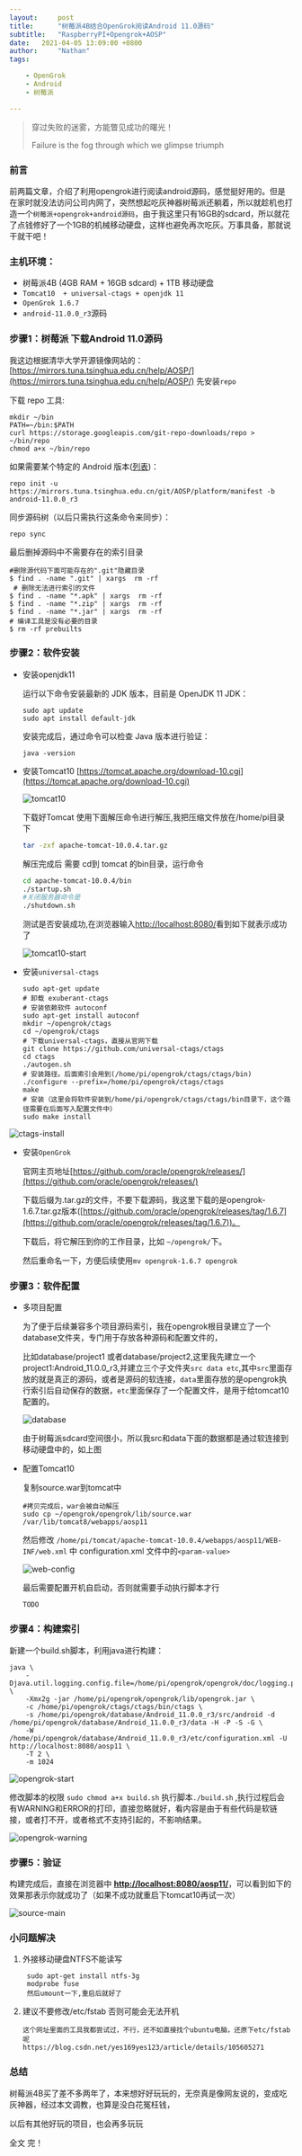 ```yaml
---
layout:     post
title:      "树莓派4B结合OpenGrok阅读Android 11.0源码"
subtitle:   "RaspberryPI+Opengrok+AOSP"
date:   2021-04-05 13:09:00 +0800
author:     "Nathan"
tags:

    - OpenGrok
    - Android
    - 树莓派

---
```


> 穿过失败的迷雾，方能瞥见成功的曙光！
>
> Failure is the fog through which we glimpse triumph



### 前言

前两篇文章，介绍了利用opengrok进行阅读android源码，感觉挺好用的。但是在家时就没法访问公司内网了，突然想起吃灰神器树莓派还躺着，所以就趁机也打造一个`树莓派+opengrok+android源码`，由于我这里只有16GB的sdcard，所以就花了点钱修好了一个1GB的机械移动硬盘，这样也避免再次吃灰。万事具备，那就说干就干吧！

### 主机环境：

* 树莓派4B (4GB RAM + 16GB sdcard) + 1TB 移动硬盘
* `Tomcat10  + universal-ctags + openjdk 11`
* `OpenGrok 1.6.7`
* `android-11.0.0_r3`源码

### 步骤1：树莓派 下载Android 11.0源码

我这边根据清华大学开源镜像网站的：[https://mirrors.tuna.tsinghua.edu.cn/help/AOSP/](https://mirrors.tuna.tsinghua.edu.cn/help/AOSP/) 先安装`repo`

下载 repo 工具:

```
mkdir ~/bin
PATH=~/bin:$PATH
curl https://storage.googleapis.com/git-repo-downloads/repo > ~/bin/repo
chmod a+x ~/bin/repo
```

如果需要某个特定的 Android 版本([列表](https://source.android.com/setup/start/build-numbers#source-code-tags-and-builds))：

```
repo init -u https://mirrors.tuna.tsinghua.edu.cn/git/AOSP/platform/manifest -b android-11.0.0_r3
```

同步源码树（以后只需执行这条命令来同步）：

```
repo sync
```

最后删掉源码中不需要存在的索引目录

```
#删除源代码下面可能存在的".git"隐藏目录
$ find . -name ".git" | xargs  rm -rf
 # 删除无法进行索引的文件
$ find . -name "*.apk" | xargs  rm -rf
$ find . -name "*.zip" | xargs  rm -rf
$ find . -name "*.jar" | xargs  rm -rf
# 编译工具是没有必要的目录
$ rm -rf prebuilts
```



### 步骤2：软件安装

* 安装openjdk11

  运行以下命令安装最新的 JDK 版本，目前是 OpenJDK 11 JDK：

  ```
  sudo apt update
  sudo apt install default-jdk
  ```

  安装完成后，通过命令可以检查 Java 版本进行验证：

  ```
  java -version
  ```

 * 安装Tomcat10  [https://tomcat.apache.org/download-10.cgi](https://tomcat.apache.org/download-10.cgi)

   ![tomcat10](/img/raspberrypi-android/tomcat10.png)

   下载好Tomcat 使用下面解压命令进行解压,我把压缩文件放在/home/pi目录下

   ```bash
   tar -zxf apache-tomcat-10.0.4.tar.gz
   ```

   解压完成后 需要 cd到 tomcat 的bin目录，运行命令

   ```bash
   cd apache-tomcat-10.0.4/bin
   ./startup.sh
   #关闭服务器命令是
   ./shutdown.sh
   ```

   测试是否安装成功,在浏览器输入[http://localhost:8080/](http://localhost:8080/)看到如下就表示成功了

   ![tomcat10-start](/img/raspberrypi-android/tomcat10-start.png)

 * 安装`universal-ctags`

   ```
   sudo apt-get update
   # 卸载 exuberant-ctags
   # 安装依赖软件 autoconf  
   sudo apt-get install autoconf
   mkdir ~/opengrok/ctags
   cd ~/opengrok/ctags
   # 下载universal-ctags，直接从官网下载
   git clone https://github.com/universal-ctags/ctags
   cd ctags
   ./autogen.sh
   # 安装路径。后面索引会用到(/home/pi/opengrok/ctags/ctags/bin)
   ./configure --prefix=/home/pi/opengrok/ctags/ctags  
   make
   # 安装（这里会将软件安装到/home/pi/opengrok/ctags/ctags/bin目录下，这个路径需要在后面写入配置文件中）
   sudo make install
   ```
   

![ctags-install](/img/raspberrypi-android/ctags-install.png)

 * 安装`OpenGrok`

   官网主页地址[https://github.com/oracle/opengrok/releases/](https://github.com/oracle/opengrok/releases/)

   下载后缀为.tar.gz的文件，不要下载源码，我这里下载的是opengrok-1.6.7.tar.gz版本([https://github.com/oracle/opengrok/releases/tag/1.6.7](https://github.com/oracle/opengrok/releases/tag/1.6.7))。

   下载后，将它解压到你的工作目录，比如 `~/opengrok/`下。

   然后重命名一下，方便后续使用`mv opengrok-1.6.7 opengrok`


### 步骤3：软件配置

* 多项目配置

  为了便于后续兼容多个项目源码索引，我在opengrok根目录建立了一个database文件夹，专门用于存放各种源码和配置文件的，

  比如database/project1 或者database/project2,这里我先建立一个project1:Android_11.0.0_r3,并建立三个子文件夹`src data etc`,其中`src`里面存放的就是真正的源码，或者是源码的软连接，`data`里面存放的是opengrok执行索引后自动保存的数据，`etc`里面保存了一个配置文件，是用于给tomcat10配置的。

  ![database](/img/raspberrypi-android/android-database.png)

  由于树莓派sdcard空间很小，所以我src和data下面的数据都是通过软连接到移动硬盘中的，如上图

  

* 配置Tomcat10

  复制source.war到tomcat中

  ```
  #拷贝完成后，war会被自动解压
  sudo cp ~/opengrok/opengrok/lib/source.war /var/lib/tomcat8/webapps/aosp11
  ```

  然后修改 `/home/pi/tomcat/apache-tomcat-10.0.4/webapps/aosp11/WEB-INF/web.xml` 中 configuration.xml 文件中的`<param-value>`

  ![web-config](/img/raspberrypi-android/web-config.png)

  最后需要配置开机自启动，否则就需要手动执行脚本才行
  
  ```
  TODO
  ```
  
  

### 步骤4：构建索引

新建一个build.sh脚本，利用java进行构建：

```
java \
    -Djava.util.logging.config.file=/home/pi/opengrok/opengrok/doc/logging.properties \
    -Xmx2g -jar /home/pi/opengrok/opengrok/lib/opengrok.jar \
    -c /home/pi/opengrok/ctags/ctags/bin/ctags \
    -s /home/pi/opengrok/database/Android_11.0.0_r3/src/android -d /home/pi/opengrok/database/Android_11.0.0_r3/data -H -P -S -G \
    -W /home/pi/opengrok/database/Android_11.0.0_r3/etc/configuration.xml -U http://localhost:8080/aosp11 \
    -T 2 \
    -m 1024
```

![opengrok-start](/img/raspberry-android/opengrok-start.png)

修改脚本的权限 `sudo chmod a+x build.sh`
执行脚本`./build.sh` ,执行过程后会有WARNING和ERROR的打印，直接忽略就好，看内容是由于有些代码是软链接，或者打不开，或者格式不支持引起的，不影响结果。

![opengrok-warning](/img/raspberrypi-android/opengrok-warning.png)

### 步骤5：验证

构建完成后，直接在浏览器中 [**http://localhost:8080/aosp11/**](https://source.android.google.cn/setup/develop#installing-repo)，可以看到如下的效果那表示你就成功了（如果不成功就重启下tomcat10再试一次）

![source-main](/img/opengrok-android/source-main.png)



### 小问题解决

1. 外接移动硬盘NTFS不能读写

   ```
    sudo apt-get install ntfs-3g
    modprobe fuse
    然后umount一下,重启后就好了
   ```

   

2. 建议不要修改/etc/fstab 否则可能会无法开机

   ```
   这个网址里面的工具我都尝试过，不行，还不如直接找个ubuntu电脑，还原下etc/fstab呢
   https://blog.csdn.net/yes169yes123/article/details/105605271
   ```

### 总结

树莓派4B买了差不多两年了，本来想好好玩玩的，无奈真是像网友说的，变成吃灰神器，经过本文调教，也算是没白花冤枉钱，

以后有其他好玩的项目，也会再多玩玩

全文 完！









